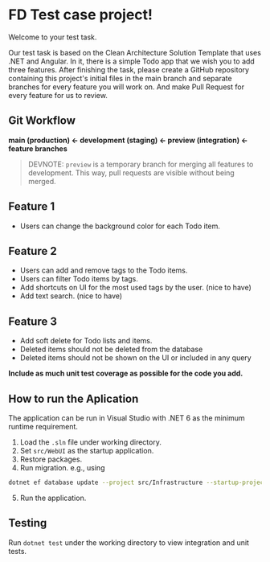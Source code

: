 # FD Test case project!

Welcome to your test task.

Our test task is based on the Clean Architecture Solution Template that uses .NET and Angular. In it, there is a simple Todo app that we wish you to add three features. After finishing the task, please create a GitHub repository containing this project's initial files in the main branch and separate branches for every feature you will work on. And make Pull Request for every feature for us to review.

## Git Workflow

**main (production) ← development (staging) ← preview (integration) ← feature branches**

> DEVNOTE: `preview` is a temporary branch for merging all features to development. This way, pull requests are visible without being merged.

## Feature 1
- Users can change the background color for each Todo item.

## Feature 2
- Users can add and remove tags to the Todo items.
- Users can filter Todo items by tags.
- Add shortcuts on UI for the most used tags by the user. (nice to have)
- Add text search. (nice to have)

## Feature 3
- Add soft delete for Todo lists and items.
- Deleted items should not be deleted from the database
- Deleted items should not be shown on the UI or included in any query

**Include as much unit test coverage as possible for the code you add.**

## How to run the Aplication

The application can be run in Visual Studio with .NET 6 as the minimum runtime requirement.

1. Load the `.sln` file under working directory.
2. Set `src/WebUI` as the startup application.
3. Restore packages.
4. Run migration. e.g., using
```bash
dotnet ef database update --project src/Infrastructure --startup-project src/WebUI
```
5. Run the application.

## Testing

Run `dotnet test` under the working directory to view integration and unit tests.